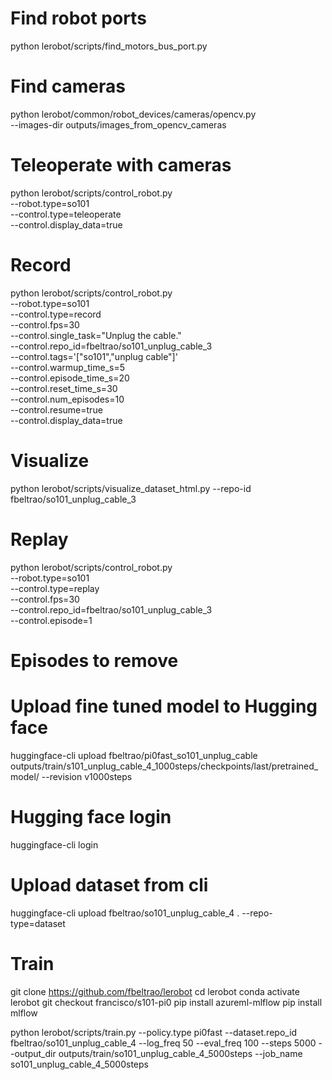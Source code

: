 # Find robot ports

python lerobot/scripts/find_motors_bus_port.py

# Find cameras

python lerobot/common/robot_devices/cameras/opencv.py \
    --images-dir outputs/images_from_opencv_cameras

# Teleoperate with cameras

python lerobot/scripts/control_robot.py \
  --robot.type=so101 \
  --control.type=teleoperate \
  --control.display_data=true


# Record

python lerobot/scripts/control_robot.py \
  --robot.type=so101 \
  --control.type=record \
  --control.fps=30 \
  --control.single_task="Unplug the cable." \
  --control.repo_id=fbeltrao/so101_unplug_cable_3 \
  --control.tags='["so101","unplug cable"]' \
  --control.warmup_time_s=5 \
  --control.episode_time_s=20 \
  --control.reset_time_s=30 \
  --control.num_episodes=10 \
  --control.resume=true \
  --control.display_data=true


# Visualize

python lerobot/scripts/visualize_dataset_html.py --repo-id fbeltrao/so101_unplug_cable_3

# Replay

python lerobot/scripts/control_robot.py \
  --robot.type=so101 \
  --control.type=replay \
  --control.fps=30 \
  --control.repo_id=fbeltrao/so101_unplug_cable_3 \
  --control.episode=1



 # Episodes to remove


# Upload fine tuned model to Hugging face

huggingface-cli upload fbeltrao/pi0fast_so101_unplug_cable outputs/train/s101_unplug_cable_4_1000steps/checkpoints/last/pretrained_model/ --revision v1000steps


# Hugging face login

huggingface-cli login


# Upload dataset from cli

huggingface-cli upload fbeltrao/so101_unplug_cable_4 . --repo-type=dataset


# Train

git clone https://github.com/fbeltrao/lerobot
cd lerobot
conda activate lerobot
git checkout francisco/s101-pi0
pip install azureml-mlflow
pip install mlflow

python lerobot/scripts/train.py --policy.type pi0fast --dataset.repo_id fbeltrao/so101_unplug_cable_4 --log_freq 50 --eval_freq 100 --steps 5000 --output_dir outputs/train/so101_unplug_cable_4_5000steps --job_name so101_unplug_cable_4_5000steps
